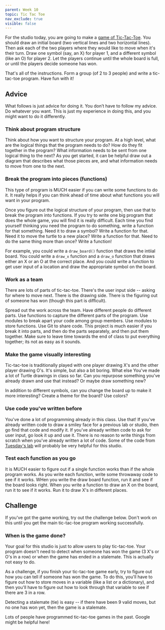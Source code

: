 ```yaml
---
parent: Week 10
topic: Tic Tac Toe
nav_exclude: true
visible: false
---
```


For the studio today, you are going to make a [game of Tic-Tac-Toe](https://en.wikipedia.org/wiki/Tic-tac-toe). You should draw an initial board (two vertical lines and two horizontal lines). Then ask each of the two players where they would like to move when it's their turn. Draw one symbol (say, an X) for player 1, and a different symbol (like an O) for player 2. Let the players continue until the whole board is full, or until the players decide someone has won.

That's all of the instructions. Form a group (of 2 to 3 people) and write a tic-tac-toe program. Have fun with it!

## Advice

What follows is just advice for doing it. You don’t have to follow my advice. Do whatever you want. This is just my experience in doing this, and you might want to do it differently.

### Think about program structure

Think about how you want to structure your program. At a high level, what are the logical things that the program needs to do? How do they fit together in the program? What information needs to be sent from one logical thing to the next? As you get started, it can be helpful draw out a diagram that describes what those pieces are, and what information needs to move from one to the next.

### Break the program into pieces (functions)

This type of program is MUCH easier if you can write some functions to do it. It really helps if you can think ahead of time about what functions you will want in your program.

Once you figure out the logical structure of your program, then use that to break the program into functions. If you try to write one big program that does the whole game, you will find it is really difficult. Each time you find yourself thinking you need the program to do something, write a function for that something. Need it to draw a symbol? Write a function for that. Need it to move the turtle to a new place? Write a function for that. Need to do the same thing more than once? Write a function!

For example, you could write a `draw_board()` function that draws the intiial board. You could write a `draw_x` function and a `draw_o` function that draws either an X or an O at the correct place. And you could write a function to get user input of a location and draw the appropriate symbol on the board.

### Work as a team

There are lots of parts of tic-tac-toe.  There's the user input side -- asking for where to move next. There is the drawing side. There is the figuring out of someone has won (though this part is difficult).

Spread out the work across the team. Have different people do different parts. Use functions to capture the different parts of the program. Use modules to break apart your code among group members. Use modules to store functions. Use Git to share code. This project is much easier if you break it into parts, and then do the parts separately, and then put them together. Make sure to leave time towards the end of class to put everything together; its not as easy as it sounds.

### Make the game visually interesting

Tic-tac-toe is traditionally played with one player drawing X's and the other player drawing O's. It's simple, but also a bit boring. What else You've made a lot of Turtle drawings in class so far. Can you repurpose something you've already drawn and use that instead? Or maybe draw something new?

In addition to different symbols, can you change the board up to make it more interesting? Create a theme for the board? Use colors?

### Use code you've written before

You've done a lot of programming already in this class. Use that! If you've already written code to draw a smiley face for a previous lab or studio, then go find that code and modify it. If you've already written code to ask for user input, go look it up and use it. There is no reason to write things from scratch when you've already written a lot of code. Some of the code from [Tuesday's lab](https://mi250.dev/labs/practicing_functions.md) will probably be very helpful for this studio.

### Test each function as you go

It is MUCH easier to figure out if a single function works than if the whole program works. As you write each function, write some throwaway code to see if it works. WHen you write the draw board function, run it and see if the board looks right. When you write a function to draw an X on the board, run it to see if it works. Run it to draw X's in different places.

## Challenge

If you've got the game working, try out the challenge below. Don't work on this until you get the main tic-tac-toe program working successfully.

### When is the game done?

Your goal for this studio is just to allow users to play tic-tac-toe.  Your program doesn't need to detect when someone has won the game (3 X's or O's in a row) or when the game has ended in a stalemate. This is actually not easy to do.

As a challenge, if you finish your tic-tac-toe game early, try to figure out how you can tell if someone has won the game. To do this, you'll have to figure out how to store moves in a variable (like a list or a dictionary), and then you'll have to figure out how to look through that variable to see if there are 3 in a row.  

Detecting a stalemate (tie) is easy -- if there have been 9 valid moves, but no one has won yet, then the game is a stalemate.

Lots of people have programmed tic-tac-toe games in the past. Google might be helpful here!

